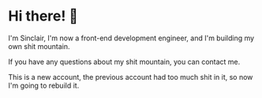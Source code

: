 # Hi there! 👋

I'm Sinclair, I'm now a front-end development engineer, and I'm building my own shit mountain.

If you have any questions about my shit mountain, you can contact me.

This is a new account, the previous account had too much shit in it, so now I'm going to rebuild it.

<script src="https://gist.github.com/2782712869/ab1927189d5b98ba987052b5f8e41a76.js"></script>
